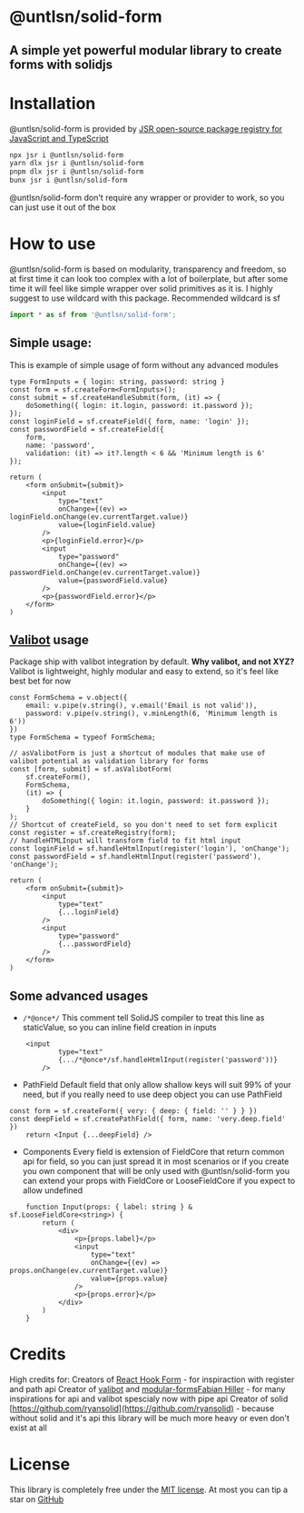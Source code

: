 # @untlsn/solid-form
## A simple yet powerful modular library to create forms with solidjs

# Installation
@untlsn/solid-form is provided by [JSR open-source package registry for JavaScript and TypeScript](https://jsr.io/)
```bash
npx jsr i @untlsn/solid-form
yarn dlx jsr i @untlsn/solid-form
pnpm dlx jsr i @untlsn/solid-form
bunx jsr i @untlsn/solid-form
```

@untlsn/solid-form don't require any wrapper or provider to work, so you can just use it out of the box

# How to use

@untlsn/solid-form is based on modularity, transparency and freedom, so at first time it can look too complex with a lot of boilerplate, but after some time it will feel like simple wrapper over solid primitives as it is.
I highly suggest to use wildcard with this package. Recommended wildcard is sf
```js
import * as sf from '@untlsn/solid-form';
```

## Simple usage:
This is example of simple usage of form without any advanced modules
```tsx
type FormInputs = { login: string, password: string }
const form = sf.createForm<FormInputs>();
const submit = sf.createHandleSubmit(form, (it) => {
	doSomething({ login: it.login, password: it.password });
});
const loginField = sf.createField({ form, name: 'login' });
const passwordField = sf.createField({ 
	form,
	name: 'password',
	validation: (it) => it?.length < 6 && 'Minimum length is 6'
});

return (
	<form onSubmit={submit}>
		<input 
			type="text" 
			onChange={(ev) => loginField.onChange(ev.currentTarget.value)}
			value={loginField.value}
		/>
		<p>{loginField.error}</p>
		<input 
			type="password" 
			onChange={(ev) => passwordField.onChange(ev.currentTarget.value)}
			value={passwordField.value}
		/>
		<p>{passwordField.error}</p>
	</form>
)
```

## [Valibot](https://valibot.dev/) usage
Package ship with valibot integration by default.
**Why valibot, and not XYZ?**
Valibot is lightweight, highly modular and easy to extend, so it's feel like best bet for now

```tsx
const FormSchema = v.object({ 
	email: v.pipe(v.string(), v.email('Email is not valid')), 
	password: v.pipe(v.string(), v.minLength(6, 'Minimum length is 6'))
})
type FormSchema = typeof FormSchema;

// asValibotForm is just a shortcut of modules that make use of valibot potential as validation library for forms
const [form, submit] = sf.asValibotForm(
	sf.createForm(),
	FormSchema,
	(it) => {
		doSomething({ login: it.login, password: it.password });
	}
);
// Shortcut of createField, so you don't need to set form explicit
const register = sf.createRegistry(form);
// handleHTMLInput will transform field to fit html input
const loginField = sf.handleHtmlInput(register('login'), 'onChange');
const passwordField = sf.handleHtmlInput(register('password'), 'onChange');

return (
	<form onSubmit={submit}>
		<input 
			type="text" 
			{...loginField}
		/>
		<input 
			type="password" 
			{...passwordField}
		/>
	</form>
)
```

## Some advanced usages

- `/*@once*/`
	This comment tell SolidJS compiler to treat this line as staticValue, so you can inline field creation in inputs
```tsx
	<input 
			type="text" 
			{.../*@once*/sf.handleHtmlInput(register('password'))}
		/>
```
- PathField
	Default field that only allow shallow keys will suit 99% of your need, but if you really need to use deep object you can use PathField
```tsx
const form = sf.createForm({ very: { deep: { field: '' } } })
const deepField = sf.createPathField({ form, name: 'very.deep.field'  })
	return <Input {...deepField} />
```
- Components
	Every field is extension of FieldCore that return common api for field, so you can just spread it in most scenarios or if you create you own component that will be only used with @untlsn/solid-form you can extend your props with FieldCore or LooseFieldCore if you expect to allow undefined
```tsx
	function Input(props: { label: string } & sf.LooseFieldCore<string>) {
		return (
			<div>
				<p>{props.label}</p>
				<input 
					type="text" 
					onChange={(ev) => props.onChange(ev.currentTarget.value)}
					value={props.value}
				/>
				<p>{props.error}</p>
			</div>
		)
	}
```

# Credits
High credits for:
Creators of [React Hook Form](https://react-hook-form.com/) - for inspiraction with register and path api
Creator of [valibot](https://valibot.dev/) and [modular-forms](https://modularforms.dev/)[Fabian Hiller](https://github.com/fabian-hiller) - for many inspirations for api and valibot spescialy now with pipe api
Creator of solid [https://github.com/ryansolid](https://github.com/ryansolid) - because without solid and it's api this library will be much more heavy or even don't exist at all

# License
This library is completely free under the [MIT license](https://github.com/untlsn/solid-form/blob/main/LICENSE). At most you can tip a star on [GitHub](https://github.com/untlsn/solid-form)
